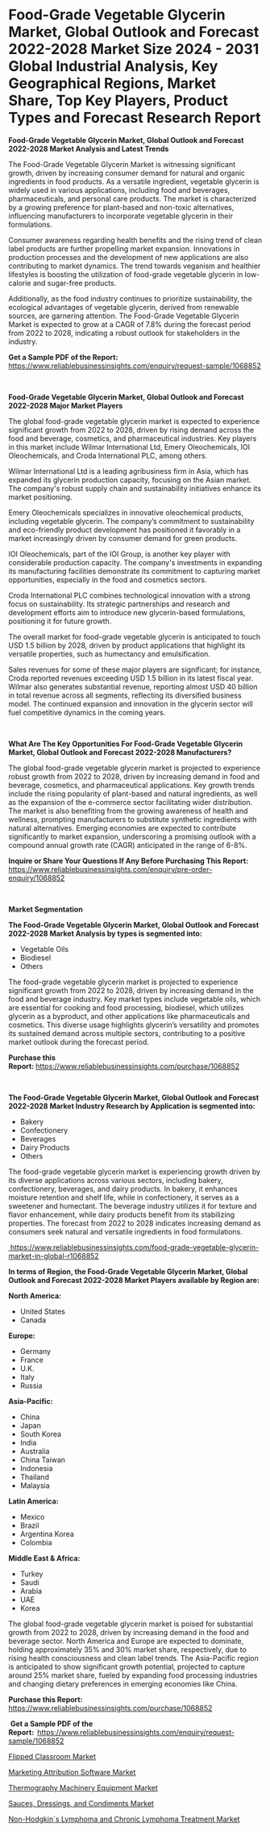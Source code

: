 <p><h1>Food-Grade Vegetable Glycerin Market, Global Outlook and Forecast 2022-2028 Market Size 2024 - 2031 Global Industrial Analysis, Key Geographical Regions, Market Share, Top Key Players, Product Types and Forecast Research Report</h1></p><p><strong>Food-Grade Vegetable Glycerin Market, Global Outlook and Forecast 2022-2028 Market Analysis and Latest Trends</strong></p>
<p><p>The Food-Grade Vegetable Glycerin Market is witnessing significant growth, driven by increasing consumer demand for natural and organic ingredients in food products. As a versatile ingredient, vegetable glycerin is widely used in various applications, including food and beverages, pharmaceuticals, and personal care products. The market is characterized by a growing preference for plant-based and non-toxic alternatives, influencing manufacturers to incorporate vegetable glycerin in their formulations.</p><p>Consumer awareness regarding health benefits and the rising trend of clean label products are further propelling market expansion. Innovations in production processes and the development of new applications are also contributing to market dynamics. The trend towards veganism and healthier lifestyles is boosting the utilization of food-grade vegetable glycerin in low-calorie and sugar-free products.</p><p>Additionally, as the food industry continues to prioritize sustainability, the ecological advantages of vegetable glycerin, derived from renewable sources, are garnering attention. The Food-Grade Vegetable Glycerin Market is expected to grow at a CAGR of 7.8% during the forecast period from 2022 to 2028, indicating a robust outlook for stakeholders in the industry.</p></p>
<p><strong>Get a Sample PDF of the Report:&nbsp;</strong> <a href="https://www.reliablebusinessinsights.com/enquiry/request-sample/1068852">https://www.reliablebusinessinsights.com/enquiry/request-sample/1068852</a></p>
<p>&nbsp;</p>
<p><strong>Food-Grade Vegetable Glycerin Market, Global Outlook and Forecast 2022-2028 Major Market Players</strong></p>
<p><p>The global food-grade vegetable glycerin market is expected to experience significant growth from 2022 to 2028, driven by rising demand across the food and beverage, cosmetics, and pharmaceutical industries. Key players in this market include Wilmar International Ltd, Emery Oleochemicals, IOI Oleochemicals, and Croda International PLC, among others.</p><p>Wilmar International Ltd is a leading agribusiness firm in Asia, which has expanded its glycerin production capacity, focusing on the Asian market. The company's robust supply chain and sustainability initiatives enhance its market positioning.</p><p>Emery Oleochemicals specializes in innovative oleochemical products, including vegetable glycerin. The company’s commitment to sustainability and eco-friendly product development has positioned it favorably in a market increasingly driven by consumer demand for green products.</p><p>IOI Oleochemicals, part of the IOI Group, is another key player with considerable production capacity. The company's investments in expanding its manufacturing facilities demonstrate its commitment to capturing market opportunities, especially in the food and cosmetics sectors.</p><p>Croda International PLC combines technological innovation with a strong focus on sustainability. Its strategic partnerships and research and development efforts aim to introduce new glycerin-based formulations, positioning it for future growth.</p><p>The overall market for food-grade vegetable glycerin is anticipated to touch USD 1.5 billion by 2028, driven by product applications that highlight its versatile properties, such as humectancy and emulsification.</p><p>Sales revenues for some of these major players are significant; for instance, Croda reported revenues exceeding USD 1.5 billion in its latest fiscal year. Wilmar also generates substantial revenue, reporting almost USD 40 billion in total revenue across all segments, reflecting its diversified business model. The continued expansion and innovation in the glycerin sector will fuel competitive dynamics in the coming years.</p></p>
<p>&nbsp;</p>
<p><strong>What Are The Key Opportunities For Food-Grade Vegetable Glycerin Market, Global Outlook and Forecast 2022-2028 Manufacturers?</strong></p>
<p><p>The global food-grade vegetable glycerin market is projected to experience robust growth from 2022 to 2028, driven by increasing demand in food and beverage, cosmetics, and pharmaceutical applications. Key growth trends include the rising popularity of plant-based and natural ingredients, as well as the expansion of the e-commerce sector facilitating wider distribution. The market is also benefiting from the growing awareness of health and wellness, prompting manufacturers to substitute synthetic ingredients with natural alternatives. Emerging economies are expected to contribute significantly to market expansion, underscoring a promising outlook with a compound annual growth rate (CAGR) anticipated in the range of 6-8%.</p></p>
<p><strong>Inquire or Share Your Questions If Any Before Purchasing This Report:</strong> <a href="https://www.reliablebusinessinsights.com/enquiry/pre-order-enquiry/1068852">https://www.reliablebusinessinsights.com/enquiry/pre-order-enquiry/1068852</a></p>
<p>&nbsp;</p>
<p><strong>Market Segmentation</strong></p>
<p><strong>The Food-Grade Vegetable Glycerin Market, Global Outlook and Forecast 2022-2028 Market Analysis by types is segmented into:</strong></p>
<p><ul><li>Vegetable Oils</li><li>Biodiesel</li><li>Others</li></ul></p>
<p><p>The food-grade vegetable glycerin market is projected to experience significant growth from 2022 to 2028, driven by increasing demand in the food and beverage industry. Key market types include vegetable oils, which are essential for cooking and food processing, biodiesel, which utilizes glycerin as a byproduct, and other applications like pharmaceuticals and cosmetics. This diverse usage highlights glycerin’s versatility and promotes its sustained demand across multiple sectors, contributing to a positive market outlook during the forecast period.</p></p>
<p><strong>Purchase this Report:&nbsp;</strong><a href="https://www.reliablebusinessinsights.com/purchase/1068852">https://www.reliablebusinessinsights.com/purchase/1068852</a></p>
<p>&nbsp;</p>
<p><strong>The Food-Grade Vegetable Glycerin Market, Global Outlook and Forecast 2022-2028 Market Industry Research by Application is segmented into:</strong></p>
<p><ul><li>Bakery</li><li>Confectionery</li><li>Beverages</li><li>Dairy Products</li><li>Others</li></ul></p>
<p><p>The food-grade vegetable glycerin market is experiencing growth driven by its diverse applications across various sectors, including bakery, confectionery, beverages, and dairy products. In bakery, it enhances moisture retention and shelf life, while in confectionery, it serves as a sweetener and humectant. The beverage industry utilizes it for texture and flavor enhancement, while dairy products benefit from its stabilizing properties. The forecast from 2022 to 2028 indicates increasing demand as consumers seek natural and versatile ingredients in food formulations.</p></p>
<p><a href="https://www.reliablebusinessinsights.com/food-grade-vegetable-glycerin-market-in-global-r1068852">&nbsp;https://www.reliablebusinessinsights.com/food-grade-vegetable-glycerin-market-in-global-r1068852</a></p>
<p><strong>In terms of Region, the Food-Grade Vegetable Glycerin Market, Global Outlook and Forecast 2022-2028 Market Players available by Region are:</strong></p>
<p>
    <p> <strong> North America: </strong>
        <ul>
            <li>United States</li>
            <li>Canada</li>
        </ul>
        </p> 
    <p> <strong> Europe: </strong>
        <ul>
            <li>Germany</li>
            <li>France</li>
            <li>U.K.</li>
            <li>Italy</li>
            <li>Russia</li>
        </ul>
        </p> 
    <p> <strong> Asia-Pacific: </strong>
        <ul>
            <li>China</li>
            <li>Japan</li>
            <li>South Korea</li>
            <li>India</li>
            <li>Australia</li>
            <li>China Taiwan</li>
            <li>Indonesia</li>
            <li>Thailand</li>
            <li>Malaysia</li>
        </ul>
        </p> 
    <p> <strong> Latin America: </strong>
        <ul>
            <li>Mexico</li>
            <li>Brazil</li>
            <li>Argentina Korea</li>
            <li>Colombia</li>
        </ul>
        </p> 
    <p> <strong> Middle East & Africa: </strong>
        <ul>
            <li>Turkey</li>
            <li>Saudi</li>
            <li>Arabia</li>
            <li>UAE</li>
            <li>Korea</li>
        </ul>
    </p>
    </p>
<p><p>The global food-grade vegetable glycerin market is poised for substantial growth from 2022 to 2028, driven by increasing demand in the food and beverage sector. North America and Europe are expected to dominate, holding approximately 35% and 30% market share, respectively, due to rising health consciousness and clean label trends. The Asia-Pacific region is anticipated to show significant growth potential, projected to capture around 25% market share, fueled by expanding food processing industries and changing dietary preferences in emerging economies like China.</p></p>
<p><strong>Purchase this Report: </strong><a href="https://www.reliablebusinessinsights.com/purchase/1068852">https://www.reliablebusinessinsights.com/purchase/1068852</a></p>
<p>&nbsp;<strong>Get a Sample PDF of the Report:&nbsp;&nbsp;</strong><a href="https://www.reliablebusinessinsights.com/enquiry/request-sample/1068852">https://www.reliablebusinessinsights.com/enquiry/request-sample/1068852</a></p>
<p><strong></strong></p>
<p><p><a href="https://issuu.com/reportprime-2/docs/flipped-classroom-market-size-2030._2d570f97d3c7e9">Flipped Classroom Market</a></p><p><a href="https://www.linkedin.com/pulse/in-depth-analysis-global-marketing-attribution-software-ddnqe?trackingId=LGRwzQaBTaO%2B6S%2BpmttC2A%3D%3D">Marketing Attribution Software Market</a></p><p><a href="https://medium.com/@vaniquavaughn8/exploring-thermography-machinery-equipment-market-dynamics-global-trends-and-future-growth-f2c52fc05d49">Thermography Machinery Equipment Market</a></p><p><a href="https://issuu.com/reportprime-2/docs/sauces-dressings-and-condiments-mar_39e91efb850f4c">Sauces, Dressings, and Condiments Market</a></p><p><a href="https://medium.com/@vaniquavaughn8/insights-into-non-hodgkin-s-lymphoma-and-chronic-lymphoma-treatment-market-share-and-competitive-910092ece3f3">Non-Hodgkin`s Lymphoma and Chronic Lymphoma Treatment Market</a></p></p>